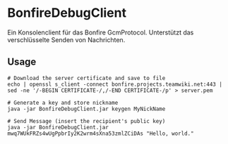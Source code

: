 # BonfireDebugClient

Ein Konsolenclient für das Bonfire GcmProtocol. Unterstützt das verschlüsselte Senden von Nachrichten.

## Usage

```
# Download the server certificate and save to file
echo | openssl s_client -connect bonfire.projects.teamwiki.net:443 | sed -ne '/-BEGIN CERTIFICATE-/,/-END CERTIFICATE-/p' > server.pem

# Generate a key and store nickname
java -jar BonfireDebugClient.jar keygen MyNickName

# Send Message (insert the recipient's public key)
java -jar BonfireDebugClient.jar mwq7WUkFRZs4wUgPpbrIy2K2wrm4sXna53zmlZCiDAs "Hello, world."
```




